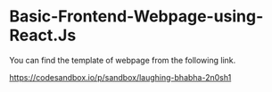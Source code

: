 # Basic-Frontend-Webpage-using-React.Js


You can find the template of webpage from the following link.

https://codesandbox.io/p/sandbox/laughing-bhabha-2n0sh1

